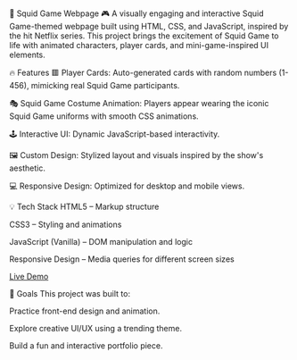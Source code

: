 🦑 Squid Game Webpage 🎮
A visually engaging and interactive Squid Game-themed webpage built using HTML, CSS, and JavaScript, inspired by the hit Netflix series. This project brings the excitement of Squid Game to life with animated characters, player cards, and mini-game-inspired UI elements.

🔥 Features
🟥 Player Cards: Auto-generated cards with random numbers (1-456), mimicking real Squid Game participants.

🎭 Squid Game Costume Animation: Players appear wearing the iconic Squid Game uniforms with smooth CSS animations.

🕹️ Interactive UI: Dynamic JavaScript-based interactivity.

🖼️ Custom Design: Stylized layout and visuals inspired by the show's aesthetic.

💻 Responsive Design: Optimized for desktop and mobile views.

💡 Tech Stack
HTML5 – Markup structure

CSS3 – Styling and animations

JavaScript (Vanilla) – DOM manipulation and logic

Responsive Design – Media queries for different screen sizes

<a href="https://kevin-2810.github.io/SQUID-GAME2" class="read-more-btn link">Live Demo</a>

🎯 Goals
This project was built to:

Practice front-end design and animation.

Explore creative UI/UX using a trending theme.

Build a fun and interactive portfolio piece.
